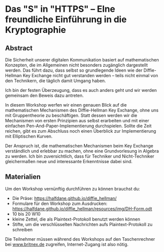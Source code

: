 # Das "S" in "HTTPS" – EIne freundliche Einführung in die Kryptographie
## Abstract
Die Sicherheit unserer digitalen Kommunikation basiert auf mathematischen Konzepten, 
die im Allgemeinen nicht besonders zugänglich dargestellt werden. 
Das führt dazu, dass selbst so grundlegende Ideen wie der Diffie-Hellman Key Exchange nicht gut verstanden werden – 
teils nicht einmal von den Technikern, die täglich damit Umgang haben. 

Ich bin der festen Überzeugung, dass es auch anders geht und wir werden gemeinsam den Beweis dazu antreten.

In diesem Workshop werfen wir einen genauen Blick auf die mathematischen Mechanismen des Diffie-Hellman Key Exchange, 
ohne uns mit Gruppentheorie zu beschäftigen. 
Statt dessen werden wir die Mechanismen von ersten Prinzipien aus selbst erarbeiten und mit einer einfachen 
Pen-And-Paper-Implementierung durchspielen. 
Sollte die Zeit reichen, gibt es zum Abschluss noch einen Überblick zur Implementierung mit Elliptischen Kurven.

Der Anspruch ist, die mathematischen Mechanismen beim Key Exchange verständlich und erlebbar zu machen, 
ohne eine Grundvorlesung in Algebra zu werden. 
Ich bin zuversichtlich, dass für Techniker und Nicht-Techniker gleichermaßen neue und interessante Erkenntnisse dabei sind.

## Materialien
Um den Workshop vernünftig durchführen zu können brauchst du:

- Die Präse: https://halfdane.github.io/diffie_hellman/
- Formulare für den Workshop zum Ausdrucken: https://halfdane.github.io/diffie_hellman/resources/img/DH-Form.odt
- 10 bis 20 W10
- kleine Zettel, die als Plaintext-Protokoll benutzt werden können
- Stifte, um die verschlüsselten Nachrichten aufs Plaintext-Protokoll zu schreiben

Die Teilnehmer müssen während des Workshops auf den Taschenrechner bei www.britnex.de zugreifen, Internet-Zugang ist also nötig.
